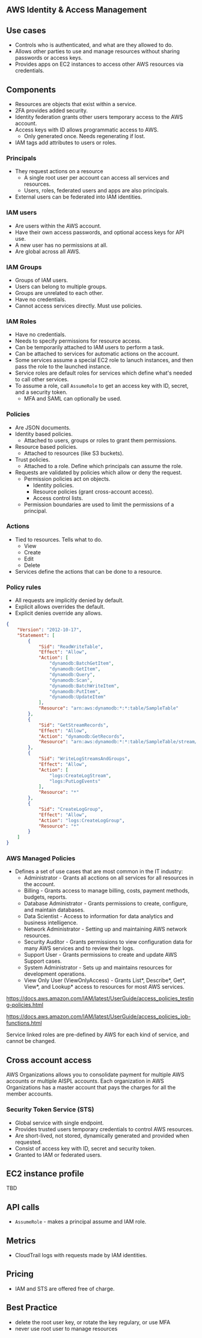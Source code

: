 ## AWS Identity & Access Management

## Use cases

- Controls who is authenticated, and what are they allowed to do.
- Allows other parties to use and manage resources without sharing passwords or access keys.
- Provides apps on EC2 instances to access other AWS resources via credentials.

## Components

- Resources are objects that exist within a service.
- 2FA provides added security.
- Identity federation grants other users temporary access to the AWS account.
- Access keys with ID allows programmatic access to AWS.
  - Only generated once. Needs regenerating if lost.
- IAM tags add attributes to users or roles.

### Principals

- They request actions on a resource
  - A single root user per account can access all services and resources.
  - Users, roles, federated users and apps are also principals.
- External users can be federated into IAM identities.

### IAM users

- Are users within the AWS account.
- Have their own access passwords, and optional access keys for API use.
- A new user has no permissions at all.
- Are global across all AWS.

### IAM Groups

- Groups of IAM users.
- Users can belong to multiple groups.
- Groups are unrelated to each other.
- Have no credentials.
- Cannot access services directly. Must use policies.

### IAM Roles

- Have no credentials.
- Needs to specify permissions for resource access.
- Can be temporarily attached to IAM users to perform a task.
- Can be attached to services for automatic actions on the account.
- Some services assume a special EC2 role to lanuch instances, and then pass the role to the launched instance.
- Service roles are default roles for services which define what's needed to call other services.
- To assume a role, call `AssumeRole` to get an access key with ID, secret, and a security token.
  - MFA and SAML can optionally be used.

### Policies

- Are JSON documents.
- Identity based policies.
  - Attached to users, groups or roles to grant them permissions.
- Resource based policies.
  - Attached to resources (like S3 buckets).
- Trust policies.
  - Attached to a role. Define which principals can assume the role.
- Requests are validated by policies which allow or deny the request.
  - Permission policies act on objects.
    - Identity policies.
    - Resource policies (grant cross-account access).
    - Access control lists.
  - Permission boundaries are used to limit the permissions of a principal.

### Actions

- Tied to resources. Tells what to do.
  - View
  - Create
  - Edit
  - Delete
- Services define the actions that can be done to a resource.

### Policy rules

- All requests are implicitly denied by default.
- Explicit allows overrides the default.
- Explicit denies override any allows.

```json
{
    "Version": "2012-10-17",
    "Statement": [
        {
            "Sid": "ReadWriteTable",
            "Effect": "Allow",
            "Action": [
                "dynamodb:BatchGetItem",
                "dynamodb:GetItem",
                "dynamodb:Query",
                "dynamodb:Scan",
                "dynamodb:BatchWriteItem",
                "dynamodb:PutItem",
                "dynamodb:UpdateItem"
            ],
            "Resource": "arn:aws:dynamodb:*:*:table/SampleTable"
        },
        {
            "Sid": "GetStreamRecords",
            "Effect": "Allow",
            "Action": "dynamodb:GetRecords",
            "Resource": "arn:aws:dynamodb:*:*:table/SampleTable/stream/* "
        },
        {
            "Sid": "WriteLogStreamsAndGroups",
            "Effect": "Allow",
            "Action": [
                "logs:CreateLogStream",
                "logs:PutLogEvents"
            ],
            "Resource": "*"
        },
        {
            "Sid": "CreateLogGroup",
            "Effect": "Allow",
            "Action": "logs:CreateLogGroup",
            "Resource": "*"
        }
    ]
}
```

### AWS Managed Policies

- Defines a set of use cases that are most common in the IT industry:
  - Administrator - Grants all acctions on all services for all resources in the account.
  - Billing - Grants access to manage billing, costs, payment methods, budgets, reports.
  - Database Administrator - Grants permissions to create, configure, and maintain databases.
  - Data Scientist - Access to information for data analytics and business intelligence.
  - Network Administrator - Setting up and maintaining AWS network resources.
  - Security Auditor - Grants permissions to view configuration data for many AWS services and to review their logs.
  - Support User - Grants permissions to create and update AWS Support cases.
  - System Administrator - Sets up and maintains resources for development operations. 
  - View Only User (ViewOnlyAccess) - Grants List*, Describe*, Get*, View*, and Lookup* access to resources for most AWS services.

https://docs.aws.amazon.com/IAM/latest/UserGuide/access_policies_testing-policies.html

https://docs.aws.amazon.com/IAM/latest/UserGuide/access_policies_job-functions.html

Service linked roles are pre-defined by AWS for each kind of service, and cannot be changed.

## Cross account access

AWS Organizations allows you to consolidate payment for multiple AWS accounts or multiple AISPL accounts. Each organization in AWS Organizations has a master account that pays the charges for all the member accounts. 

### Security Token Service (STS)

- Global service with single endpoint.
- Provides trusted users temporary credentials to control AWS resources.
- Are short-lived, not stored, dynamically generated and provided when requested.
- Consist of access key with ID, secret and security token.
- Granted to IAM or federated users.

## EC2 instance profile

TBD

## API calls

- `AssumeRole` - makes a principal assume and IAM role.

## Metrics

- CloudTrail logs with requests made by IAM identities.

## Pricing

- IAM and STS are offered free of charge.

## Best Practice

- delete the root user key, or rotate the key regulary, or use MFA
- never use root user to manage resources

